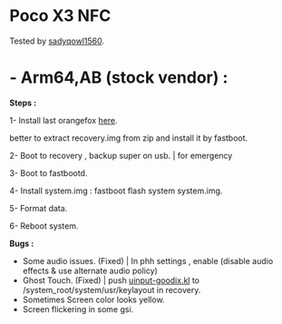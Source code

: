 # Poco X3 NFC

Tested by [sadyqowl1560](https://github.com/sadyqowl1560).

# - Arm64,AB (**stock vendor**) :

**Steps :**

1- Install last orangefox [here](https://t.me/PocoX3OfficialUpdates/557).

 better to extract recovery.img from zip and install it by fastboot.

2- Boot to recovery , backup super on usb. | for emergency

3- Boot to fastbootd.

4- Install system.img : fastboot flash system system.img.

5- Format data.

6- Reboot system.

**Bugs :**
- Some audio issues. (Fixed) | In phh settings , enable (disable audio effects & use alternate audio policy) 
- Ghost Touch. (Fixed) | push [uinput-goodix.kl](https://del.dog/uinput-goodix.txt) to /system_root/system/usr/keylayout in recovery.
- Sometimes Screen color looks yellow.
- Screen flickering in some gsi.
 